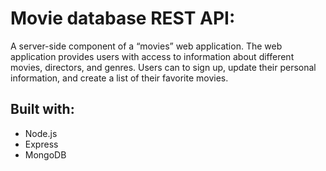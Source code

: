 # Movie database REST API:

A server-side component of a “movies” web application. The web application provides users with access to information about different movies, directors, and genres. Users can to sign up, update their personal information, and create a list of their favorite movies.

## Built with:

- Node.js
- Express
- MongoDB
